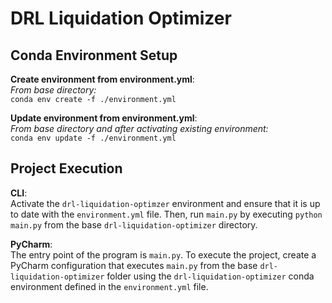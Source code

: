 # DRL Liquidation Optimizer
## Conda Environment Setup
**Create environment from environment.yml**:  
*From base directory:*  
```conda env create -f ./environment.yml```

**Update environment from environment.yml**:  
*From base directory and after activating existing environment:*  
```conda env update -f ./environment.yml```

## Project Execution
**CLI**:  
Activate the ```drl-liquidation-optimzer``` environment and ensure that it is up to date with the ```environment.yml``` file. Then, run ```main.py``` by executing ```python main.py``` from the base ```drl-liquidation-optimizer``` directory. 

**PyCharm**:  
The entry point of the program is ```main.py```. To execute the project, create a PyCharm configuration that executes ```main.py``` from the base ```drl-liquidation-optimizer``` folder using the ```drl-liquidation-optimizer``` conda environment defined in the ```environment.yml``` file. 



